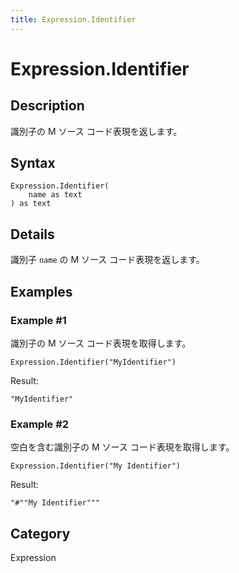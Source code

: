 ```yaml
---
title: Expression.Identifier
---
```


# Expression.Identifier


## Description

識別子の M ソース コード表現を返します。


## Syntax

```powerquery
Expression.Identifier(
    name as text
) as text
```


## Details

識別子 <code>name</code> の M ソース コード表現を返します。


## Examples

### Example #1 
識別子の M ソース コード表現を取得します。
```powerquery
Expression.Identifier("MyIdentifier")
```

Result: 
```powerquery
"MyIdentifier"
```


### Example #2 
空白を含む識別子の M ソース コード表現を取得します。
```powerquery
Expression.Identifier("My Identifier")
```

Result: 
```powerquery
"#""My Identifier"""
```




## Category
Expression
